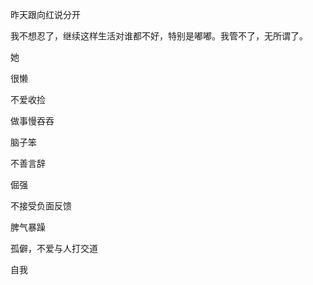 昨天跟向红说分开

我不想忍了，继续这样生活对谁都不好，特别是嘟嘟。我管不了，无所谓了。

她

很懒

不爱收捡

做事慢吞吞

脑子笨

不善言辞

倔强

不接受负面反馈

脾气暴躁

孤僻，不爱与人打交道

自我
